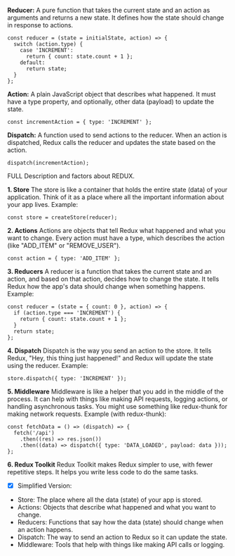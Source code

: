 **Reducer:** A pure function that takes the current state and an action as arguments and returns a new state. It defines how the state should change in response to actions.

``` 
const reducer = (state = initialState, action) => {
  switch (action.type) {
    case 'INCREMENT':
      return { count: state.count + 1 };
    default:
      return state;
  }
};
```

**Action:**  A plain JavaScript object that describes what happened. It must have a type property, and optionally, other data (payload) to update the state.
```
const incrementAction = { type: 'INCREMENT' };
```

**Dispatch:** A function used to send actions to the reducer. When an action is dispatched, Redux calls the reducer and updates the state based on the action.
 
```
dispatch(incrementAction);
```

FULL Description and factors about REDUX.

**1. Store**
The store is like a container that holds the entire state (data) of your application. Think of it as a place where all the important information about your app lives.
Example:
```
const store = createStore(reducer);
```
**2. Actions**
Actions are objects that tell Redux what happened and what you want to change. Every action must have a type, which describes the action (like "ADD_ITEM" or "REMOVE_USER").
```
const action = { type: 'ADD_ITEM' };
```
**3. Reducers**
A reducer is a function that takes the current state and an action, and based on that action, decides how to change the state. It tells Redux how the app's data should change when something happens.
Example:
```
const reducer = (state = { count: 0 }, action) => {
  if (action.type === 'INCREMENT') {
    return { count: state.count + 1 };
  }
  return state;
};
```
**4. Dispatch**
Dispatch is the way you send an action to the store. It tells Redux, "Hey, this thing just happened!" and Redux will update the state using the reducer.
Example:
```
store.dispatch({ type: 'INCREMENT' });
```
**5. Middleware**
Middleware is like a helper that you add in the middle of the process. It can help with things like making API requests, logging actions, or handling asynchronous tasks. You might use something like redux-thunk for making network requests.
Example (with redux-thunk):
```
const fetchData = () => (dispatch) => {
  fetch('/api')
    .then((res) => res.json())
    .then((data) => dispatch({ type: 'DATA_LOADED', payload: data }));
};
```
**6. Redux Toolkit**
Redux Toolkit makes Redux simpler to use, with fewer repetitive steps. It helps you write less code to do the same tasks.

- [x] Simplified Version:
  
- Store: The place where all the data (state) of your app is stored.
- Actions: Objects that describe what happened and what you want to change.
- Reducers: Functions that say how the data (state) should change when an action happens.
- Dispatch: The way to send an action to Redux so it can update the state.
- Middleware: Tools that help with things like making API calls or logging.
